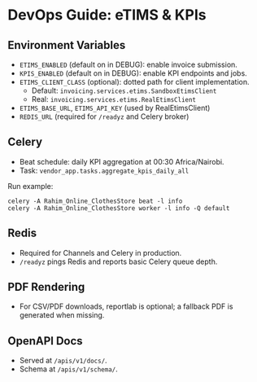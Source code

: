 # DevOps Guide: eTIMS & KPIs

## Environment Variables
- `ETIMS_ENABLED` (default on in DEBUG): enable invoice submission.
- `KPIS_ENABLED` (default on in DEBUG): enable KPI endpoints and jobs.
- `ETIMS_CLIENT_CLASS` (optional): dotted path for client implementation.
  - Default: `invoicing.services.etims.SandboxEtimsClient`
  - Real:    `invoicing.services.etims.RealEtimsClient`
- `ETIMS_BASE_URL`, `ETIMS_API_KEY` (used by RealEtimsClient)
- `REDIS_URL` (required for `/readyz` and Celery broker)

## Celery
- Beat schedule: daily KPI aggregation at 00:30 Africa/Nairobi.
- Task: `vendor_app.tasks.aggregate_kpis_daily_all`

Run example:
```
celery -A Rahim_Online_ClothesStore beat -l info
celery -A Rahim_Online_ClothesStore worker -l info -Q default
```

## Redis
- Required for Channels and Celery in production.
- `/readyz` pings Redis and reports basic Celery queue depth.

## PDF Rendering
- For CSV/PDF downloads, reportlab is optional; a fallback PDF is generated when missing.

## OpenAPI Docs
- Served at `/apis/v1/docs/`.
- Schema at `/apis/v1/schema/`.

